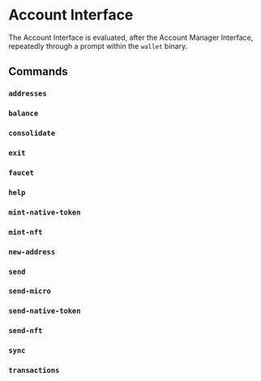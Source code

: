 # Account Interface

The Account Interface is evaluated, after the Account Manager Interface, repeatedly through a prompt within the `wallet`
binary.

## Commands

### `addresses`

### `balance`

### `consolidate`

### `exit`

### `faucet`

### `help`

### `mint-native-token`

### `mint-nft`

### `new-address`

### `send`

### `send-micro`

### `send-native-token`

### `send-nft`

### `sync`

### `transactions`
